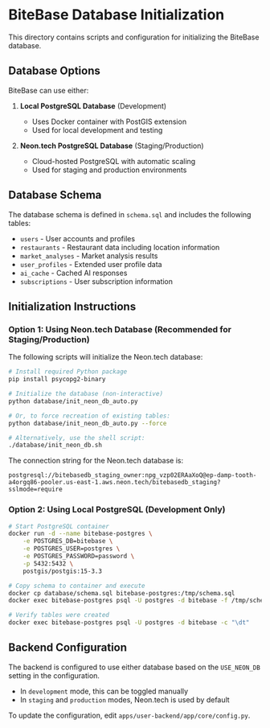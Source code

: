 # BiteBase Database Initialization

This directory contains scripts and configuration for initializing the BiteBase database.

## Database Options

BiteBase can use either:

1. **Local PostgreSQL Database** (Development)
   - Uses Docker container with PostGIS extension
   - Used for local development and testing

2. **Neon.tech PostgreSQL Database** (Staging/Production)
   - Cloud-hosted PostgreSQL with automatic scaling
   - Used for staging and production environments

## Database Schema

The database schema is defined in `schema.sql` and includes the following tables:
- `users` - User accounts and profiles
- `restaurants` - Restaurant data including location information
- `market_analyses` - Market analysis results
- `user_profiles` - Extended user profile data
- `ai_cache` - Cached AI responses
- `subscriptions` - User subscription information

## Initialization Instructions

### Option 1: Using Neon.tech Database (Recommended for Staging/Production)

The following scripts will initialize the Neon.tech database:

```bash
# Install required Python package
pip install psycopg2-binary

# Initialize the database (non-interactive)
python database/init_neon_db_auto.py

# Or, to force recreation of existing tables:
python database/init_neon_db_auto.py --force

# Alternatively, use the shell script:
./database/init_neon_db.sh
```

The connection string for the Neon.tech database is:
```
postgresql://bitebasedb_staging_owner:npg_vzp02ERAaXoQ@ep-damp-tooth-a4orgq86-pooler.us-east-1.aws.neon.tech/bitebasedb_staging?sslmode=require
```

### Option 2: Using Local PostgreSQL (Development Only)

```bash
# Start PostgreSQL container
docker run -d --name bitebase-postgres \
    -e POSTGRES_DB=bitebase \
    -e POSTGRES_USER=postgres \
    -e POSTGRES_PASSWORD=password \
    -p 5432:5432 \
    postgis/postgis:15-3.3

# Copy schema to container and execute
docker cp database/schema.sql bitebase-postgres:/tmp/schema.sql
docker exec bitebase-postgres psql -U postgres -d bitebase -f /tmp/schema.sql

# Verify tables were created
docker exec bitebase-postgres psql -U postgres -d bitebase -c "\dt"
```

## Backend Configuration

The backend is configured to use either database based on the `USE_NEON_DB` setting in the configuration.

- In `development` mode, this can be toggled manually
- In `staging` and `production` modes, Neon.tech is used by default

To update the configuration, edit `apps/user-backend/app/core/config.py`. 